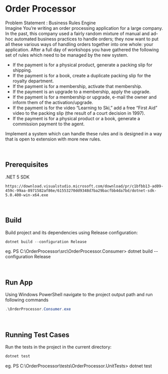 # Order Processor

Problem Statement : Business Rules Engine
<br>
Imagine You’re writing an order processing application for a large company. In the past, this company used a fairly random mixture of manual and ad-hoc automated business practices to handle orders; they now want to put all these various ways of handling orders together into one whole: your application. After a full day of workshops you have gathered the following set of rules which need to be managed by the new system.
*	If the payment is for a physical product, generate a packing slip for shipping.
*	If the payment is for a book, create a duplicate packing slip for the royalty department.
*	If the payment is for a membership, activate that membership.
*	If the payment is an upgrade to a membership, apply the upgrade.
*	If the payment is for a membership or upgrade, e-mail the owner and inform them of the activation/upgrade.
*	If the payment is for the video “Learning to Ski,” add a free “First Aid” video to the packing slip (the result of a court decision in 1997).
*	If the payment is for a physical product or a book, generate a commission payment to the agent.

Implement a system which can handle these rules and is designed in a way that is open to extension with more new rules.

<br>

## Prerequisites
.NET 5 SDK 
```
https://download.visualstudio.microsoft.com/download/pr/c1bfbb13-ad09-459c-99aa-8971582af86e/61553270dd9348d7ba29bacfbb4da7bd/dotnet-sdk-5.0.400-win-x64.exe
```
<br>

## Build
Build project and its dependencies using Release configuration:
```PowerShell
dotnet build --configuration Release
```
eg. PS C:\OrderProcessor\src\OrderProcessor.Consumer> dotnet build --configuration Release

<br>

## Run App
Using Windows PowerShell navigate to the project output path and run following commands 
```PowerShell
.\OrderProcessor.Consumer.exe
```
<br>

## Running Test Cases
Run the tests in the project in the current directory:
```PowerShell
dotnet test
```
eg. PS C:\OrderProcessor\tests\OrderProcessor.UnitTests> dotnet test
